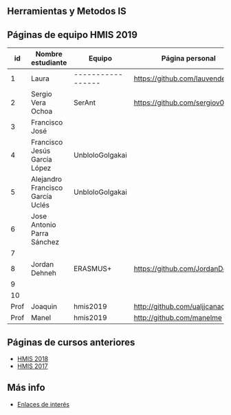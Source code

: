 ﻿## Herramientas y Metodos IS

## Páginas de equipo HMIS 2019

id | Nombre estudiante  | Equipo | Página personal | Repositorio de Web de equipo 
-- | ----------------- | ----------------- | ----------------- | -----------------
1 | Laura | ----------------- | https://github.com/lauvenders/ | -----------------
2  | Sergio Vera Ochoa |SerAnt |https://github.com/sergiov0101
3 | Francisco José     |         |                 | https://github.com/FranciscoMartLop
4  | Francisco Jesús García López | UnbloloGolgakai |   | https://github.com/Frangar1998/hmis-repo01
5  | Alejandro Francisco García Uclés | UnbloloGolgakai |  | https://github.com/AlejandroFrGU/hmis-repo01
6  | Jose Antonio Parra Sánchez | | |
7  | | | |
8  | Jordan Dehneh | ERASMUS+ | https://github.com/JordanDehneh | https://github.com/JordanDehneh/hmis-repo01 |
9  | | | |
10  | | | |
Prof | Joaquin | hmis2019 | http://github.com/ualjjcanada  |
Prof | Manel | hmis2019 | http://github.com/manelme  |


## Páginas de cursos anteriores
* [HMIS 2018](index2018.md)
* [HMIS 2017](index2017.md)

## Más info
* [Enlaces de interés](enlaces.md)
